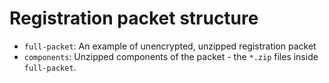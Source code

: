 # Registration packet structure

* `full-packet`: An example of unencrypted, unzipped registration packet
* `components`: Unzipped components of the packet - the `*.zip` files inside `full-packet`.

